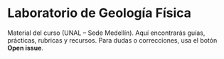 # Laboratorio de Geología Física

Material del curso (UNAL – Sede Medellín). Aquí encontrarás guías, prácticas,
rubricas y recursos. Para dudas o correcciones, usa el botón **Open issue**.
